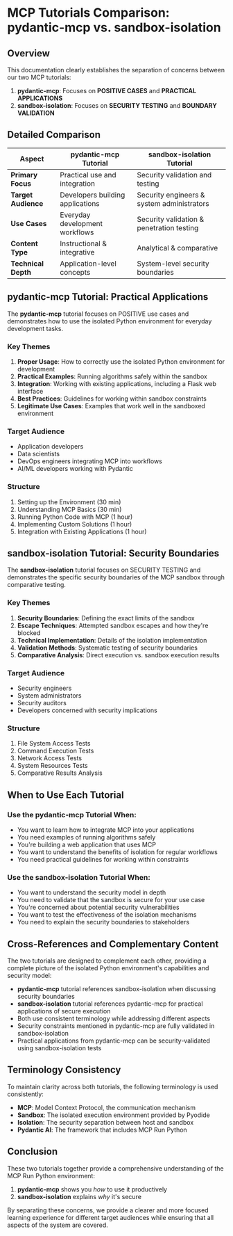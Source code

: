 # MCP Tutorials Comparison: pydantic-mcp vs. sandbox-isolation

## Overview

This documentation clearly establishes the separation of concerns between our two MCP tutorials:

1. **pydantic-mcp**: Focuses on **POSITIVE CASES** and **PRACTICAL APPLICATIONS**
2. **sandbox-isolation**: Focuses on **SECURITY TESTING** and **BOUNDARY VALIDATION**

## Detailed Comparison

| Aspect | pydantic-mcp Tutorial | sandbox-isolation Tutorial |
|--------|---------------------|--------------------------|
| **Primary Focus** | Practical use and integration | Security validation and testing |
| **Target Audience** | Developers building applications | Security engineers & system administrators |
| **Use Cases** | Everyday development workflows | Security validation & penetration testing |
| **Content Type** | Instructional & integrative | Analytical & comparative |
| **Technical Depth** | Application-level concepts | System-level security boundaries |

## pydantic-mcp Tutorial: Practical Applications

The **pydantic-mcp** tutorial focuses on POSITIVE use cases and demonstrates how to use the isolated Python environment for everyday development tasks.

### Key Themes

1. **Proper Usage**: How to correctly use the isolated Python environment for development
2. **Practical Examples**: Running algorithms safely within the sandbox
3. **Integration**: Working with existing applications, including a Flask web interface
4. **Best Practices**: Guidelines for working within sandbox constraints
5. **Legitimate Use Cases**: Examples that work well in the sandboxed environment

### Target Audience

- Application developers
- Data scientists
- DevOps engineers integrating MCP into workflows
- AI/ML developers working with Pydantic

### Structure

1. Setting up the Environment (30 min)
2. Understanding MCP Basics (30 min)
3. Running Python Code with MCP (1 hour)
4. Implementing Custom Solutions (1 hour)
5. Integration with Existing Applications (1 hour)

## sandbox-isolation Tutorial: Security Boundaries

The **sandbox-isolation** tutorial focuses on SECURITY TESTING and demonstrates the specific security boundaries of the MCP sandbox through comparative testing.

### Key Themes

1. **Security Boundaries**: Defining the exact limits of the sandbox
2. **Escape Techniques**: Attempted sandbox escapes and how they're blocked
3. **Technical Implementation**: Details of the isolation implementation
4. **Validation Methods**: Systematic testing of security boundaries
5. **Comparative Analysis**: Direct execution vs. sandbox execution results

### Target Audience

- Security engineers
- System administrators
- Security auditors
- Developers concerned with security implications

### Structure

1. File System Access Tests
2. Command Execution Tests
3. Network Access Tests
4. System Resources Tests
5. Comparative Results Analysis

## When to Use Each Tutorial

### Use the pydantic-mcp Tutorial When:

- You want to learn how to integrate MCP into your applications
- You need examples of running algorithms safely
- You're building a web application that uses MCP
- You want to understand the benefits of isolation for regular workflows
- You need practical guidelines for working within constraints

### Use the sandbox-isolation Tutorial When:

- You want to understand the security model in depth
- You need to validate that the sandbox is secure for your use case
- You're concerned about potential security vulnerabilities
- You want to test the effectiveness of the isolation mechanisms
- You need to explain the security boundaries to stakeholders

## Cross-References and Complementary Content

The two tutorials are designed to complement each other, providing a complete picture of the isolated Python environment's capabilities and security model:

- **pydantic-mcp** tutorial references sandbox-isolation when discussing security boundaries
- **sandbox-isolation** tutorial references pydantic-mcp for practical applications of secure execution
- Both use consistent terminology while addressing different aspects
- Security constraints mentioned in pydantic-mcp are fully validated in sandbox-isolation
- Practical applications from pydantic-mcp can be security-validated using sandbox-isolation tests

## Terminology Consistency

To maintain clarity across both tutorials, the following terminology is used consistently:

- **MCP**: Model Context Protocol, the communication mechanism
- **Sandbox**: The isolated execution environment provided by Pyodide
- **Isolation**: The security separation between host and sandbox
- **Pydantic AI**: The framework that includes MCP Run Python

## Conclusion

These two tutorials together provide a comprehensive understanding of the MCP Run Python environment:
1. **pydantic-mcp** shows you *how* to use it productively
2. **sandbox-isolation** explains *why* it's secure

By separating these concerns, we provide a clearer and more focused learning experience for different target audiences while ensuring that all aspects of the system are covered.